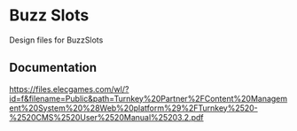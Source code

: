 # Buzz Slots #

Design files for BuzzSlots

## Documentation ## 

https://files.elecgames.com/wl/?id=f&filename=Public&path=Turnkey%20Partner%2FContent%20Management%20System%20%28Web%20platform%29%2FTurnkey%2520-%2520CMS%2520User%2520Manual%25203.2.pdf

